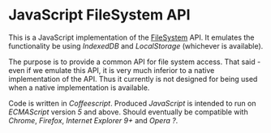 JavaScript FileSystem API
==========

This is a JavaScript implementation of the [FileSystem](http://dev.w3.org/2009/dap/file-system/pub/FileSystem/) API. It emulates the functionality be using _IndexedDB_ and _LocalStorage_ (whichever is available).

The purpose is to provide a common API for file system access. That said - even if we emulate this API, it is very much inferior to a native implementation of the API. Thus it currently is not designed for being used when a native implementation is available.

Code is written in _Coffeescript_. Produced _JavaScript_ is intended to run on _ECMAScript_ version *5* and above.
Should eventually be compatible with _Chrome_, _Firefox_, _Internet Explorer 9+_ and _Opera ?_.

